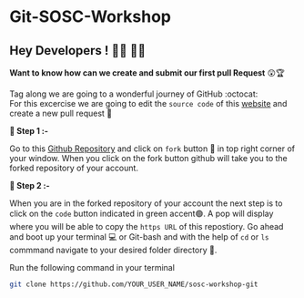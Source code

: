 # Git-SOSC-Workshop
## Hey Developers ! :woman_technologist: :man_technologist:

**Want to know how can we create and submit our first pull Request** :astonished::trophy:
</br>

Tag along we are going to a wonderful journey of GitHub :octocat:
</br>For this excercise we are going to edit the `source code` of this [website](https://sosc-git.netlify.app/) and create a new pull request :triangular_flag_on_post:

 **:green_apple: Step 1 :-**
 
 Go to this [Github Repository](https://github.com/UttamkiniH/sosc-workshop-git) and click on `fork` button :fork_and_knife: in top right corner of your window. When you click on the fork button github will take you to the forked repository of your account.
 
 **:green_apple: Step 2 :-**
 
When you are in the forked repository of your account the next step is to click on the `code` button indicated in green accent:green_circle:. A pop will display where you will be able to copy the  `https URL` of this repostiory. Go ahead and boot up your terminal :computer: or Git-bash and with the help of `cd` or `ls` commmand navigate to your desired folder directory :open_file_folder:.

Run the following command in your terminal
```bash
git clone https://github.com/YOUR_USER_NAME/sosc-workshop-git
```
